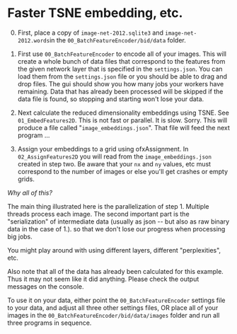 # Faster TSNE embedding, etc.

0.  First, place a copy of `image-net-2012.sqlite3` and `image-net-2012.words`in the `00_BatchFeatureEncoder/bid/data` folder.

1. First use `00_BatchFeatureEncoder` to encode all of your images. This will create a whole bunch of data files that correspond to the features from the given network layer that is specified in the `settings.json`.  You can load them from the `settings.json` file or you should be able to drag and drop files.  The gui should show you how many jobs your workers have remaining.  Data that has already been processed will be skipped if the data file is found, so stopping and starting won't lose your data.

2. Next calculate the reduced dimensionality embeddings using TSNE.  See `01_EmbedFeatures2D`.  This is not fast or parallel.  It is slow.  Sorry.  This will produce a file called "`image_embeddings.json`". That file will feed the next program ...

3.  Assign your embeddings to a grid using ofxAssignment. In `02_AssignFeatures2D` you will read from the `image_embeddings.json` created in step two.  Be aware that your `nx` and `ny` values, etc must correspond to the number of images or else you'll get crashes or empty grids.

_Why all of this?_

The main thing illustrated here is the parallelization of step 1.  Multiple threads process each image.  The second important part is the "serialization" of intermediate data (usually as json -- but also as raw binary data in the case of 1.). so that we don't lose our progress when processing big jobs.

You might play around with using different layers, different "perplexities", etc.

Also note that all of the data has already been calculated for this example.  Thus it may not seem like it did anything.  Please check the output messages on the console.

To use it on your data, either point the `00_BatchFeatureEncoder` settings file to your data, and adjust all three other settings files, OR place all of your images in the `00_BatchFeatureEncoder/bid/data/images` folder and run all three programs in sequence.

